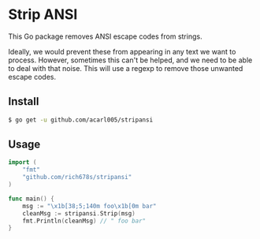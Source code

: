 Strip ANSI
==========

This Go package removes ANSI escape codes from strings.

Ideally, we would prevent these from appearing in any text we want to process.
However, sometimes this can't be helped, and we need to be able to deal with that noise.
This will use a regexp to remove those unwanted escape codes.


## Install

```sh
$ go get -u github.com/acarl005/stripansi
```

## Usage

```go
import (
	"fmt"
	"github.com/rich678s/stripansi"
)

func main() {
	msg := "\x1b[38;5;140m foo\x1b[0m bar"
	cleanMsg := stripansi.Strip(msg)
	fmt.Println(cleanMsg) // " foo bar"
}
```
